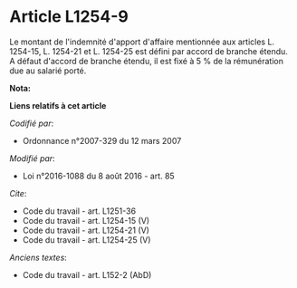 # Article L1254-9

Le montant de l'indemnité d'apport d'affaire mentionnée aux articles L. 1254-15, L. 1254-21 et L. 1254-25 est défini par
accord de branche étendu. A défaut d'accord de branche étendu, il est fixé à 5 % de la rémunération due au salarié porté.

**Nota:**



**Liens relatifs à cet article**

_Codifié par_:

  - Ordonnance n°2007-329 du 12 mars 2007

_Modifié par_:

  - Loi n°2016-1088 du 8 août 2016 - art. 85

_Cite_:

  - Code du travail - art. L1251-36
  - Code du travail - art. L1254-15 (V)
  - Code du travail - art. L1254-21 (V)
  - Code du travail - art. L1254-25 (V)

_Anciens textes_:

  - Code du travail - art. L152-2 (AbD)
